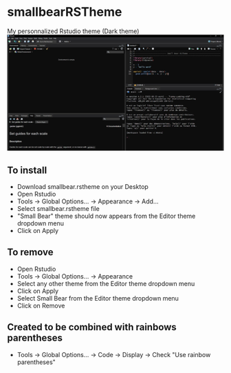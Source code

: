 # smallbearRSTheme
My personnalized Rstudio theme (Dark theme)
![alt text](https://github.com/lea-orsini/smallbearRSTheme/blob/main/capsule/global.JPG?raw=true)
## To install
- Download smallbear.rstheme on your Desktop
- Open Rstudio
- Tools -> Global Options... -> Appearance -> Add...
- Select smallbear.rstheme file
- "Small Bear" theme should now appears from the Editor theme dropdown menu
- Click on Apply

## To remove
- Open Rstudio
- Tools -> Global Options... -> Appearance
- Select any other theme from the Editor theme dropdown menu
- Click on Apply
- Select Small Bear from the Editor theme dropdown menu
- Click on Remove

## Created to be combined with rainbows parentheses
- Tools -> Global Options... -> Code -> Display -> Check "Use rainbow parentheses"
